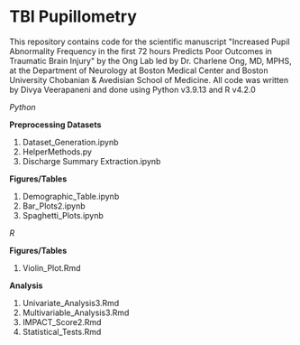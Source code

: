 # TBI Pupillometry

This repository contains code for the scientific manuscript "Increased Pupil Abnormality Frequency in the first 72 hours Predicts Poor Outcomes in Traumatic Brain Injury" by the Ong Lab led by Dr. Charlene Ong, MD, MPHS, at the Department of Neurology at Boston Medical Center and Boston University Chobanian & Avedisian School of Medicine. All code was written by Divya Veerapaneni and done using Python v3.9.13 and R v4.2.0

_Python_

  **Preprocessing Datasets**
  1. Dataset_Generation.ipynb
  2. HelperMethods.py
  3. Discharge Summary Extraction.ipynb
     
  **Figures/Tables**
  1. Demographic_Table.ipynb
  2. Bar_Plots2.ipynb
  3. Spaghetti_Plots.ipynb
 
_R_

 **Figures/Tables**
 1. Violin_Plot.Rmd

  **Analysis**
  1. Univariate_Analysis3.Rmd
  2. Multivariable_Analysis3.Rmd
  3. IMPACT_Score2.Rmd
  4. Statistical_Tests.Rmd
